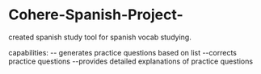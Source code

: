 # Cohere-Spanish-Project-

created spanish study tool for spanish vocab studying. 

capabilities: 
-- generates practice questions based on list 
--corrects practice questions
--provides detailed explanations of practice questions 
